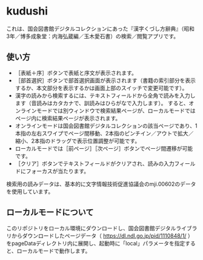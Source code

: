 # kudushi
これは、国会図書館デジタルコレクションにあった『漢字くづし方辭典』（昭和3年／博多成象堂：内海弘蔵編／玉木愛石書）の検索／閲覧アプリです。

## 使い方
* ［表紙＋序］ボタンで表紙と序文が表示されます。
* ［部首選択］ボタンで部首選択画面が表示されます（書籍の索引部分を表示するか、本文部分を表示するかは画面上部のスイッチで変更可能です）。
* 漢字の読みから検索するには、テキストフィールドから全角で読みを入力します（音読みはカタカナで、訓読みはひらがなで入力します）。 すると、オンラインモードでは別ウィンドウで検索結果ページが、ローカルモードではページ内に検索結果ページが表示されます。
* オンラインモードは国会図書館デジタルコレクションの該当ページであり、1本指の左右スワイプでページ間移動、2本指のピンチイン／アウトで拡大／縮小、2本指のドラッグで表示位置調整が可能です。
* ローカルモードでは［前ページ］［次ページ］ボタンでページ間遷移が可能です。
* ［クリア］ボタンでテキストフィールドがクリアされ、読みの入力フィールドにフォーカスが当たります。

検索用の読みデータは、基本的に文字情報技術促進協議会のmji.00602のデータを使用しています。

## ローカルモードについて

このリポジトリをローカル環境にダウンロードし、国会図書館デジタルライブラリからダウンロードしたページデータ（ https://dl.ndl.go.jp/pid/1110848/1/ ）をpageDataディレクトリ内に展開し、起動時に「local」パラメータを指定すると、ローカルモードで動作します。
